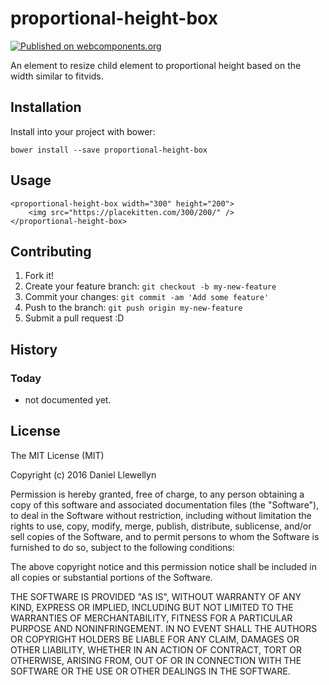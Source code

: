 # proportional-height-box

[![Published on webcomponents.org](https://img.shields.io/badge/webcomponents.org-published-blue.svg?style=flat-square)](https://beta.webcomponents.org/element/diddledan/proportional-height-box)

An element to resize child element to proportional height based on the width similar to fitvids.

## Installation

Install into your project with bower:

`bower install --save proportional-height-box`

## Usage

<!--
```
<custom-element-demo>
    <template>
        <link rel="import" href="proportional-height-box.html">
        <proportional-height-box width="300" height="200">
            <img src="https://placekitten.com/300/200/" />
        </proportional-height-box>
    </template>
</custom-element-demo>
```
-->
```
<proportional-height-box width="300" height="200">
    <img src="https://placekitten.com/300/200/" />
</proportional-height-box>
```

## Contributing

1. Fork it!
2. Create your feature branch: `git checkout -b my-new-feature`
3. Commit your changes: `git commit -am 'Add some feature'`
4. Push to the branch: `git push origin my-new-feature`
5. Submit a pull request :D

## History

### Today
* not documented yet.

## License

The MIT License (MIT)

Copyright (c) 2016 Daniel Llewellyn

Permission is hereby granted, free of charge, to any person obtaining a copy of
this software and associated documentation files (the "Software"), to deal in
the Software without restriction, including without limitation the rights to
use, copy, modify, merge, publish, distribute, sublicense, and/or sell copies of
the Software, and to permit persons to whom the Software is furnished to do so,
subject to the following conditions:

The above copyright notice and this permission notice shall be included in all
copies or substantial portions of the Software.

THE SOFTWARE IS PROVIDED "AS IS", WITHOUT WARRANTY OF ANY KIND, EXPRESS OR
IMPLIED, INCLUDING BUT NOT LIMITED TO THE WARRANTIES OF MERCHANTABILITY, FITNESS
FOR A PARTICULAR PURPOSE AND NONINFRINGEMENT. IN NO EVENT SHALL THE AUTHORS OR
COPYRIGHT HOLDERS BE LIABLE FOR ANY CLAIM, DAMAGES OR OTHER LIABILITY, WHETHER
IN AN ACTION OF CONTRACT, TORT OR OTHERWISE, ARISING FROM, OUT OF OR IN
CONNECTION WITH THE SOFTWARE OR THE USE OR OTHER DEALINGS IN THE SOFTWARE.